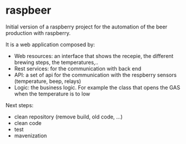 # raspbeer

Initial version of a raspberry project for the automation of the beer production with raspberry.

It is a web application composed by:
- Web resources: an interface that shows the recepie, the different brewing steps, the temperatures,..
- Rest services: for the communication with back end
- API: a set of api for the communication with the respberry sensors (temperature, beep, relays)
- Logic: the business logic. For example the class that opens the GAS when the temperature is to low

Next steps:
- clean repository (remove build, old code, ...)
- clean code
- test
- mavenization

